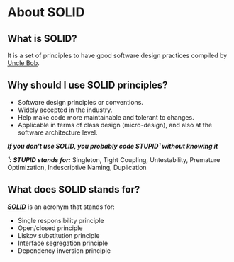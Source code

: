 # About SOLID
## What is SOLID?
It is a set of principles to have good software design practices compiled by [Uncle Bob](https://blog.cleancoder.com/).

## Why should I use SOLID principles?
- Software design principles or conventions.
- Widely accepted in the industry.
- Help make code more maintainable and tolerant to changes.
- Applicable in terms of class design (micro-design), and also at the software architecture level.

***If you don't use SOLID, you probably code STUPID¹ without knowing it***

***¹: STUPID stands for:*** Singleton, Tight Coupling, Untestability, Premature Optimization, Indescriptive Naming, Duplication
## What does SOLID stands for?
***[SOLID](https://en.wikipedia.org/wiki/SOLID)*** is an acronym that stands for:

- Single responsibility principle
- Open/closed principle
- Liskov substitution principle
- Interface segregation principle
- Dependency inversion principle

